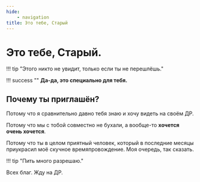 ```yaml
---
hide:
    - navigation
title: Это тебе, Старый
---
```


# Это тебе, Старый.

!!! tip "Этого никто не увидит, только если ты не перешлёшь."

!!! success ""
    **Да-да, это специально для тебя.**

## Почему ты приглашён?

Потому что я сравнительно давно тебя знаю и хочу видеть на своём ДР.

Потому что мы с тобой совместно не бухали, а вообще-то **хочется очень хочется**.

Потому что ты в целом приятный человек, который в последние месяцы приукрасил моё скучное времяпровождение. Моя очередь, так сказать.

!!! tip "Пить много разрешаю."

Всех благ. Жду на ДР.

